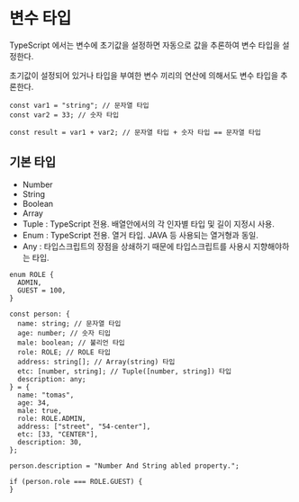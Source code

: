 # 변수 타입

TypeScript 에서는 변수에 초기값을 설정하면 자동으로 값을 추론하여 변수 타입을 설정한다.

초기값이 설정되어 있거나 타입을 부여한 변수 끼리의 연산에 의해서도 변수 타입을 추론한다.

```tsx
const var1 = "string"; // 문자열 타입
const var2 = 33; // 숫자 타입

const result = var1 + var2; // 문자열 타입 + 숫자 타입 == 문자열 타입
```

## 기본 타입

- Number
- String
- Boolean
- Array
- Tuple : TypeScript 전용. 배열안에서의 각 인자별 타입 및 길이 지정시 사용.
- Enum : TypeScript 전용. 열거 타입. JAVA 등 사용되는 열거형과 동일.
- Any : 타입스크립트의 장점을 상쇄하기 때문에 타입스크립트를 사용시 지향해야하는 타입.

```tsx
enum ROLE {
  ADMIN,
  GUEST = 100,
}

const person: {
  name: string; // 문자열 타입
  age: number; // 숫자 티입
  male: boolean; // 불리언 타입
  role: ROLE; // ROLE 타입
  address: string[]; // Array(string) 타입
  etc: [number, string]; // Tuple([number, string]) 타입
  description: any;
} = {
  name: "tomas",
  age: 34,
  male: true,
  role: ROLE.ADMIN,
  address: ["street", "54-center"],
  etc: [33, "CENTER"],
  description: 30,
};

person.description = "Number And String abled property.";

if (person.role === ROLE.GUEST) {
}
```
